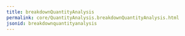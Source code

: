 ```yaml
---
title: breakdownQuantityAnalysis
permalink: core/QuantityAnalysis.breakdownQuantityAnalysis.html
jsonid: breakdownquantityanalysis
---
```

